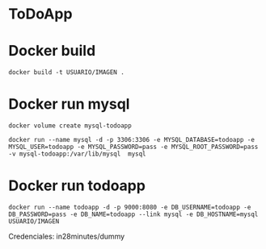 # ToDoApp

# Docker build
`docker build -t USUARIO/IMAGEN .`

# Docker run mysql
`docker volume create mysql-todoapp`

`docker run --name mysql -d -p 3306:3306 -e MYSQL_DATABASE=todoapp -e MYSQL_USER=todoapp -e MYSQL_PASSWORD=pass -e MYSQL_ROOT_PASSWORD=pass -v mysql-todoapp:/var/lib/mysql  mysql`

# Docker run todoapp
`docker run --name todoapp -d -p 9000:8080 -e DB_USERNAME=todoapp -e DB_PASSWORD=pass -e DB_NAME=todoapp --link mysql -e DB_HOSTNAME=mysql USUARIO/IMAGEN`

Credenciales: in28minutes/dummy
